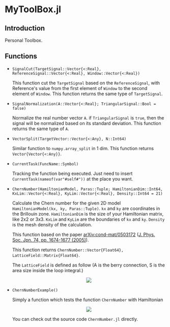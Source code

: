 # MyToolBox.jl
## Introduction
Personal Toolbox.
## Functions
* ```SignalCut(TargetSignal::Vector{<:Real}, ReferenceSignal::Vector{<:Real}, Window::Vector{<:Real})```

  This function cut the ```TargetSignal``` based on the ```ReferenceSignal```, with Reference's value from the first element of ```Window``` to the second element of ```Window```.   This function returns the same type of ```TargetSignal```.

* ```SignalNormalization(A::Vector{<:Real}; TriangularSignal::Bool = false)```

  Normalize the real number vector ```A```. if ```TriangularSignal``` is ```true```, then the signal will be normalized based on its standard deviation.
  This function returns the same type of ```A```.
 
* ```VectorSplit(TargetVector::Vector{<:Any}, N::Int64)```

  Similar function to ```numpy.array_split``` in 1 dim.
  This function returns ```Vector{Vector{<:Any}}```.

* ```CurrentTask(FuncName::Symbol)```

  Tracking the function being executed. Just need to insert ```CurrentTask(nameof(var"#self#"))``` at the place you want.

* ```ChernNumber(HamiltonianModel, Paras::Tuple; HamiltonianDim::Int64, KxLim::Vector{<:Real}, KyLim::Vector{<:Real}, Density::Int64 = 21)```

  Calculate the Chern number for the given 2D model ```HamiltonianModel(kx, ky, Paras::Tuple)```. ```kx``` and ```ky``` are coordinates in the Brillouin zone. ```HamiltonianDim``` is the size of your Hamiltonian matrix, like 2x2 or 3x3. ```KxLim``` and ```KyLim``` are the boundaries of ```kx``` and ```ky```. ```Density``` is the mesh density of the calculation.

  This function based on the paper [arXiv:cond-mat/0503172](https://arxiv.org/abs/cond-mat/0503172) ([J. Phys. Soc. Jpn. 74, pp. 1674-1677 (2005)](https://doi.org/10.1143/JPSJ.74.1674)).

  This function returns ```ChernNumber::Vector{Float64}, LatticeField::Matrix{Float64}```. 
  
  The ```LatticeField``` is defined as follow (A is the berry connection, S is the area size inside the loop integral.)
  
  <p align="center">
  <img src = "https://latex.codecogs.com/svg.image?F&space;=&space;\frac{\oint&space;d\mathbf{k}&space;\mathbf{\mathcal{A}}_{\mathbf{k}}}{S}">
  </p>
* ```ChernNumberExample()``` 
  
  Simply a function which tests the function ```ChernNumber``` with Hamiltonian
  
  <p align="center">
  <img src = "https://latex.codecogs.com/svg.image?&space;\begin{pmatrix}&space;-2t&space;\cos(k_x)&space;-2t&space;\cos(k_y)&space;-&space;\mu&space;&&space;\Delta&space;(\sin(k_x)&space;-&space;i&space;\sin(k_y))&space;\\&space;\Delta&space;(\sin(k_x)&space;&plus;&space;i&space;\sin(k_y))&space;&&space;&plus;2t&space;\cos(k_x)&space;&plus;2t&space;\cos(k_y)&space;&plus;&space;\mu&space;\end{pmatrix}">
  </p>

  You can check out the source code ```ChernNumber.jl``` directly.

